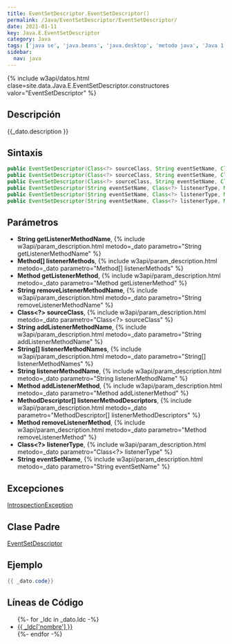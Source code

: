 ```yaml
---
title: EventSetDescriptor.EventSetDescriptor()
permalink: /Java/EventSetDescriptor/EventSetDescriptor/
date: 2021-01-11
key: Java.E.EventSetDescriptor
category: Java
tags: ['java se', 'java.beans', 'java.desktop', 'metodo java', 'Java 1.1']
sidebar: 
  nav: java
---
```


{% include w3api/datos.html clase=site.data.Java.E.EventSetDescriptor.constructores valor="EventSetDescriptor" %}

## Descripción
{{_dato.description }}

## Sintaxis
~~~java
public EventSetDescriptor(Class<?> sourceClass, String eventSetName, Class<?> listenerType, String listenerMethodName) throws IntrospectionException
public EventSetDescriptor(Class<?> sourceClass, String eventSetName, Class<?> listenerType, String[] listenerMethodNames, String addListenerMethodName, String removeListenerMethodName) throws IntrospectionException
public EventSetDescriptor(Class<?> sourceClass, String eventSetName, Class<?> listenerType, String[] listenerMethodNames, String addListenerMethodName, String removeListenerMethodName, String getListenerMethodName) throws IntrospectionException
public EventSetDescriptor(String eventSetName, Class<?> listenerType, MethodDescriptor[] listenerMethodDescriptors, Method addListenerMethod, Method removeListenerMethod) throws IntrospectionException
public EventSetDescriptor(String eventSetName, Class<?> listenerType, Method[] listenerMethods, Method addListenerMethod, Method removeListenerMethod) throws IntrospectionException
public EventSetDescriptor(String eventSetName, Class<?> listenerType, Method[] listenerMethods, Method addListenerMethod, Method removeListenerMethod, Method getListenerMethod) throws IntrospectionException
~~~

## Parámetros
* **String getListenerMethodName**,  {% include w3api/param_description.html metodo=_dato parametro="String getListenerMethodName" %}
* **Method[] listenerMethods**,  {% include w3api/param_description.html metodo=_dato parametro="Method[] listenerMethods" %}
* **Method getListenerMethod**,  {% include w3api/param_description.html metodo=_dato parametro="Method getListenerMethod" %}
* **String removeListenerMethodName**,  {% include w3api/param_description.html metodo=_dato parametro="String removeListenerMethodName" %}
* **Class&lt;?&gt; sourceClass**,  {% include w3api/param_description.html metodo=_dato parametro="Class<?> sourceClass" %}
* **String addListenerMethodName**,  {% include w3api/param_description.html metodo=_dato parametro="String addListenerMethodName" %}
* **String[] listenerMethodNames**,  {% include w3api/param_description.html metodo=_dato parametro="String[] listenerMethodNames" %}
* **String listenerMethodName**,  {% include w3api/param_description.html metodo=_dato parametro="String listenerMethodName" %}
* **Method addListenerMethod**,  {% include w3api/param_description.html metodo=_dato parametro="Method addListenerMethod" %}
* **MethodDescriptor[] listenerMethodDescriptors**,  {% include w3api/param_description.html metodo=_dato parametro="MethodDescriptor[] listenerMethodDescriptors" %}
* **Method removeListenerMethod**,  {% include w3api/param_description.html metodo=_dato parametro="Method removeListenerMethod" %}
* **Class&lt;?&gt; listenerType**,  {% include w3api/param_description.html metodo=_dato parametro="Class<?> listenerType" %}
* **String eventSetName**,  {% include w3api/param_description.html metodo=_dato parametro="String eventSetName" %}

## Excepciones
[IntrospectionException](/Java/IntrospectionException/)

## Clase Padre
[EventSetDescriptor](/Java/EventSetDescriptor/)

## Ejemplo
~~~java
{{ _dato.code}}
~~~

## Líneas de Código
<ul>
{%- for _ldc in _dato.ldc -%}
   <li>
       <a href="{{_ldc['url'] }}">{{ _ldc['nombre'] }}</a>
   </li>
{%- endfor -%}
</ul>
